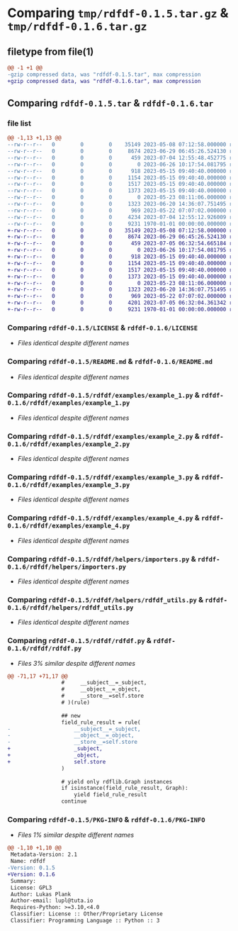 # Comparing `tmp/rdfdf-0.1.5.tar.gz` & `tmp/rdfdf-0.1.6.tar.gz`

## filetype from file(1)

```diff
@@ -1 +1 @@
-gzip compressed data, was "rdfdf-0.1.5.tar", max compression
+gzip compressed data, was "rdfdf-0.1.6.tar", max compression
```

## Comparing `rdfdf-0.1.5.tar` & `rdfdf-0.1.6.tar`

### file list

```diff
@@ -1,13 +1,13 @@
--rw-r--r--   0        0        0    35149 2023-05-08 07:12:58.000000 rdfdf-0.1.5/LICENSE
--rw-r--r--   0        0        0     8674 2023-06-29 06:45:26.524130 rdfdf-0.1.5/README.md
--rw-r--r--   0        0        0      459 2023-07-04 12:55:48.452775 rdfdf-0.1.5/pyproject.toml
--rw-r--r--   0        0        0        0 2023-06-26 10:17:54.081795 rdfdf-0.1.5/rdfdf/__init__.py
--rw-r--r--   0        0        0      918 2023-05-15 09:40:40.000000 rdfdf-0.1.5/rdfdf/examples/example_1.py
--rw-r--r--   0        0        0     1154 2023-05-15 09:40:40.000000 rdfdf-0.1.5/rdfdf/examples/example_2.py
--rw-r--r--   0        0        0     1517 2023-05-15 09:40:40.000000 rdfdf-0.1.5/rdfdf/examples/example_3.py
--rw-r--r--   0        0        0     1373 2023-05-15 09:40:40.000000 rdfdf-0.1.5/rdfdf/examples/example_4.py
--rw-r--r--   0        0        0        0 2023-05-23 08:11:06.000000 rdfdf-0.1.5/rdfdf/helpers/__init__.py
--rw-r--r--   0        0        0     1323 2023-06-20 14:36:07.751495 rdfdf-0.1.5/rdfdf/helpers/importers.py
--rw-r--r--   0        0        0      969 2023-05-22 07:07:02.000000 rdfdf-0.1.5/rdfdf/helpers/rdfdf_utils.py
--rw-r--r--   0        0        0     4234 2023-07-04 12:55:12.926009 rdfdf-0.1.5/rdfdf/rdfdf.py
--rw-r--r--   0        0        0     9231 1970-01-01 00:00:00.000000 rdfdf-0.1.5/PKG-INFO
+-rw-r--r--   0        0        0    35149 2023-05-08 07:12:58.000000 rdfdf-0.1.6/LICENSE
+-rw-r--r--   0        0        0     8674 2023-06-29 06:45:26.524130 rdfdf-0.1.6/README.md
+-rw-r--r--   0        0        0      459 2023-07-05 06:32:54.665184 rdfdf-0.1.6/pyproject.toml
+-rw-r--r--   0        0        0        0 2023-06-26 10:17:54.081795 rdfdf-0.1.6/rdfdf/__init__.py
+-rw-r--r--   0        0        0      918 2023-05-15 09:40:40.000000 rdfdf-0.1.6/rdfdf/examples/example_1.py
+-rw-r--r--   0        0        0     1154 2023-05-15 09:40:40.000000 rdfdf-0.1.6/rdfdf/examples/example_2.py
+-rw-r--r--   0        0        0     1517 2023-05-15 09:40:40.000000 rdfdf-0.1.6/rdfdf/examples/example_3.py
+-rw-r--r--   0        0        0     1373 2023-05-15 09:40:40.000000 rdfdf-0.1.6/rdfdf/examples/example_4.py
+-rw-r--r--   0        0        0        0 2023-05-23 08:11:06.000000 rdfdf-0.1.6/rdfdf/helpers/__init__.py
+-rw-r--r--   0        0        0     1323 2023-06-20 14:36:07.751495 rdfdf-0.1.6/rdfdf/helpers/importers.py
+-rw-r--r--   0        0        0      969 2023-05-22 07:07:02.000000 rdfdf-0.1.6/rdfdf/helpers/rdfdf_utils.py
+-rw-r--r--   0        0        0     4201 2023-07-05 06:32:04.361342 rdfdf-0.1.6/rdfdf/rdfdf.py
+-rw-r--r--   0        0        0     9231 1970-01-01 00:00:00.000000 rdfdf-0.1.6/PKG-INFO
```

### Comparing `rdfdf-0.1.5/LICENSE` & `rdfdf-0.1.6/LICENSE`

 * *Files identical despite different names*

### Comparing `rdfdf-0.1.5/README.md` & `rdfdf-0.1.6/README.md`

 * *Files identical despite different names*

### Comparing `rdfdf-0.1.5/rdfdf/examples/example_1.py` & `rdfdf-0.1.6/rdfdf/examples/example_1.py`

 * *Files identical despite different names*

### Comparing `rdfdf-0.1.5/rdfdf/examples/example_2.py` & `rdfdf-0.1.6/rdfdf/examples/example_2.py`

 * *Files identical despite different names*

### Comparing `rdfdf-0.1.5/rdfdf/examples/example_3.py` & `rdfdf-0.1.6/rdfdf/examples/example_3.py`

 * *Files identical despite different names*

### Comparing `rdfdf-0.1.5/rdfdf/examples/example_4.py` & `rdfdf-0.1.6/rdfdf/examples/example_4.py`

 * *Files identical despite different names*

### Comparing `rdfdf-0.1.5/rdfdf/helpers/importers.py` & `rdfdf-0.1.6/rdfdf/helpers/importers.py`

 * *Files identical despite different names*

### Comparing `rdfdf-0.1.5/rdfdf/helpers/rdfdf_utils.py` & `rdfdf-0.1.6/rdfdf/helpers/rdfdf_utils.py`

 * *Files identical despite different names*

### Comparing `rdfdf-0.1.5/rdfdf/rdfdf.py` & `rdfdf-0.1.6/rdfdf/rdfdf.py`

 * *Files 3% similar despite different names*

```diff
@@ -71,17 +71,17 @@
                 #     __subject__=_subject,
                 #     __object__=_object,
                 #     __store__=self.store
                 # )(rule)
 
                 ## new
                 field_rule_result = rule(
-                    __subject__=_subject,
-                    __object__=_object,
-                    __store__=self.store
+                    _subject,
+                    _object,
+                    self.store
                 )
 
                 # yield only rdflib.Graph instances
                 if isinstance(field_rule_result, Graph):
                     yield field_rule_result
                 continue
```

### Comparing `rdfdf-0.1.5/PKG-INFO` & `rdfdf-0.1.6/PKG-INFO`

 * *Files 1% similar despite different names*

```diff
@@ -1,10 +1,10 @@
 Metadata-Version: 2.1
 Name: rdfdf
-Version: 0.1.5
+Version: 0.1.6
 Summary: 
 License: GPL3
 Author: Lukas Plank
 Author-email: lupl@tuta.io
 Requires-Python: >=3.10,<4.0
 Classifier: License :: Other/Proprietary License
 Classifier: Programming Language :: Python :: 3
```

